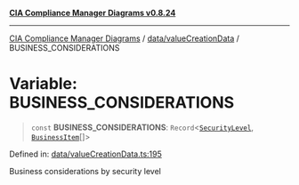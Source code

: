 [**CIA Compliance Manager Diagrams v0.8.24**](../../../README.md)

***

[CIA Compliance Manager Diagrams](../../../modules.md) / [data/valueCreationData](../README.md) / BUSINESS\_CONSIDERATIONS

# Variable: BUSINESS\_CONSIDERATIONS

> `const` **BUSINESS\_CONSIDERATIONS**: `Record`\<[`SecurityLevel`](../../../types/cia/type-aliases/SecurityLevel.md), [`BusinessItem`](../../../types/businessImpact/interfaces/BusinessItem.md)[]\>

Defined in: [data/valueCreationData.ts:195](https://github.com/Hack23/cia-compliance-manager/blob/8f5d084752ccee354557e96bf8b49239fb671c91/src/data/valueCreationData.ts#L195)

Business considerations by security level
